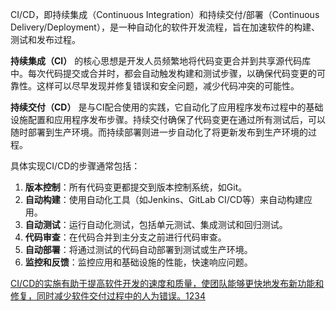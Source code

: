 CI/CD，即持续集成（Continuous Integration）和持续交付/部署（Continuous Delivery/Deployment），是一种自动化的软件开发流程，旨在加速软件的构建、测试和发布过程。

**持续集成（CI）** 的核心思想是开发人员频繁地将代码变更合并到共享源代码库中。每次代码提交或合并时，都会自动触发构建和测试步骤，以确保代码变更的可靠性。这样可以尽早发现并修复错误和安全问题，减少代码冲突的可能性。

**持续交付（CD）** 是与CI配合使用的实践，它自动化了应用程序发布过程中的基础设施配置和应用程序发布步骤。持续交付确保了代码变更在通过所有测试后，可以随时部署到生产环境。而持续部署则进一步自动化了将更新发布到生产环境的过程。

具体实现CI/CD的步骤通常包括：

1. **版本控制**：所有代码变更都提交到版本控制系统，如Git。
2. **自动构建**：使用自动化工具（如Jenkins、GitLab CI/CD等）来自动构建应用。
3. **自动测试**：运行自动化测试，包括单元测试、集成测试和回归测试。
4. **代码审查**：在代码合并到主分支之前进行代码审查。
5. **自动部署**：将通过测试的代码自动部署到测试或生产环境。
6. **监控和反馈**：监控应用和基础设施的性能，快速响应问题。

[CI/CD的实施有助于提高软件开发的速度和质量，使团队能够更快地发布新功能和修复，同时减少软件交付过程中的人为错误。](https://www.redhat.com/en/topics/devops/what-is-ci-cd)[1](https://www.redhat.com/en/topics/devops/what-is-ci-cd)[2](https://about.gitlab.com/topics/ci-cd/)[3](https://zeet.co/blog/implement-ci-cd)[4](https://www.coursera.org/learn/continuous-integration-and-continuous-delivery-ci-cd)